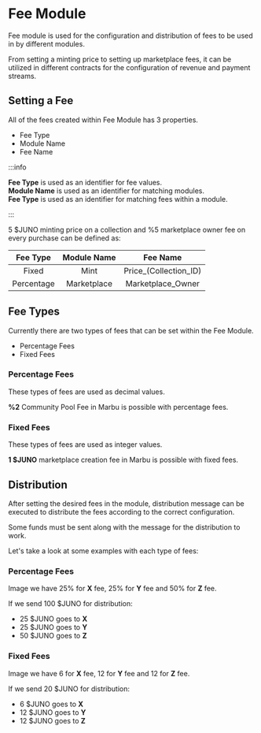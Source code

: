 # Fee Module

Fee module is used for the configuration and distribution of fees to be used in by different modules.

From setting a minting price to setting up marketplace fees, it can be utilized in different contracts for the configuration of revenue and payment streams.

## Setting a Fee

All of the fees created within Fee Module has 3 properties.

- Fee Type
- Module Name
- Fee Name

:::info

**Fee Type** is used as an identifier for fee values.  
**Module Name** is used as an identifier for matching modules.  
**Fee Type** is used as an identifier for matching fees within a module.

:::

5 $JUNO minting price on a collection and %5 marketplace owner fee on every purchase can be defined as:

|  Fee Type  | Module Name |        Fee Name       |
|:----------:|:-----------:|:---------------------:|
|    Fixed   |     Mint    | Price_(Collection_ID) |
| Percentage | Marketplace |   Marketplace_Owner   |

## Fee Types

Currently there are two types of fees that can be set within the Fee Module.

- Percentage Fees
- Fixed Fees

### Percentage Fees

These types of fees are used as decimal values.

**%2** Community Pool Fee in Marbu is possible with percentage fees.

### Fixed Fees

These types of fees are used as integer values.

**1 $JUNO** marketplace creation fee in Marbu is possible with fixed fees.

## Distribution

After setting the desired fees in the module, distribution message can be executed to distribute the fees according to the correct configuration.

Some funds must be sent along with the message for the distribution to work.

Let's take a look at some examples with each type of fees:

### Percentage Fees

Image we have 25% for **X** fee, 25% for **Y** fee and 50% for **Z** fee.

If we send 100 $JUNO for distribution:

- 25 $JUNO goes to **X**
- 25 $JUNO goes to **Y**
- 50 $JUNO goes to **Z**

### Fixed Fees

Image we have 6 for **X** fee, 12 for **Y** fee and 12 for **Z** fee.

If we send 20 $JUNO for distribution:

- 6 $JUNO goes to **X**
- 12 $JUNO goes to **Y**
- 12 $JUNO goes to **Z**